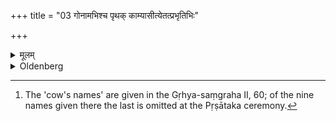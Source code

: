 +++
title = "03 गोनामभिश्च पृथक् काम्यासीत्येतत्प्रभृतिभिः"

+++

<details><summary>मूलम्</summary>

गोनामभिश्च पृथक् काम्यासीत्येतत्प्रभृतिभिः ३
</details>

<details><summary>Oldenberg</summary>

3. [^2]  And (eight Ājya oblations) with the 'cow's names' (i.e. with the formulas), 'The lovely one art thou,' &c., with each (name) separately.


[^2]:  The 'cow's names' are given in the Gṛhya-saṃgraha II, 60; of the nine names given there the last is omitted at the Pṛṣātaka ceremony.
</details>
